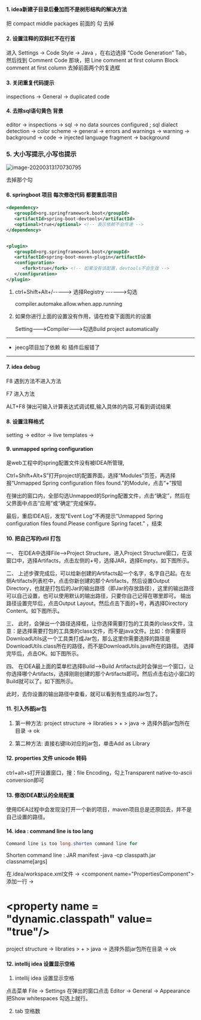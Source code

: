 #### 1. idea新建子目录后叠加而不是树形结构的解决方法

把 compact middle packages 前面的 勾 去掉

#### 2. 设置注释的双斜杠不在行首

进入 Settings -> Code Style -> Java ，在右边选择 “Code Generation” Tab，然后找到 Comment Code 那块，把
	Line comment at first column
	Block comment at first column
	去掉前面两个的复选框

#### 3. 关闭重复代码提示

inspections -> General -> duplicated code

#### 4. 去除sql语句黄色 背景

editor -> inspections -> sql -> no data sources configured ; sql dialect detection
		   -> color scheme -> general -> errors and warnings -> warning -> background
									  -> code -> injected language fragment -> background 

### 5. 大小写提示,小写也提示

![image-20200313170730795](G:\IDEA使用\idea-study\image\image-20200313170730795.png)

去掉那个勾



#### 6. springboot 项目 每次修改代码 都要重启项目 



```xml
<dependency>
   <groupId>org.springframework.boot</groupId>
   <artifactId>spring-boot-devtools</artifactId>
   <optional>true</optional> <!-- 表示依赖不会传递 -->
</dependency>


<plugin>
   <groupId>org.springframework.boot</groupId>
   <artifactId>spring-boot-maven-plugin</artifactId>
   <configuration>
      <fork>true</fork> <!-- 如果没有该配置，devtools不会生效 -->
   </configuration>
</plugin>
```

1. ctrl+Shift+Alt+/-----> 选择Registry ------>勾选

   

   compiler.automake.allow.when.app.running

2. 如果你进行上面的设置没有作用，请在检查下面图片的设置

   Setting--->Compiler--->勾选Build project automatically

---

- jeecg项目加了依赖 和 插件后报错了

---

#### 7. idea debug

F8 遇到方法不进入方法

F7 进入方法

ALT+F8 弹出可输入计算表达式调试框,输入具体的内容,可看到调试结果



#### 8. 设置注释格式

setting -> editor -> live templates -> 



#### 9. unmapped spring configuration



是web工程中的spring配置文件没有被IDEA所管理,

Ctrl+Shift+Alt+S”打开project的配置界面，选择“Modules”页签，再选择报“Unmapped Spring configuration files found.”的Module，点击“+”按钮



在弹出的窗口内，全部勾选Unmapped的Spring配置文件，点击“确定”，然后在父界面中点击“应用”或“确定”完成保存。

最后，重启IDEA后，发现"Event Log"不再提示“Unmapped Spring configuration files found.Please configure Spring facet.” ，结束



#### 10. 把自己写的util 打包

一、
在IDEA中选择File–>Project Structure，进入Project Structure窗口，在该窗口中，选择Artifacts，点击左侧的+号，选择JAR，选择Empty。如下图所示。

二、
上述步骤完成后，可以给新创建的Artifacts起一个名字，名字自己起。在左侧Artifacts列表栏中，点击你新创建的那个Artifacts，然后设置Output Directory，也就是打包后的Jar的输出路径（即Jar的存放路径），这里的输出路径可以自己设置，也可以使用默认的输出路径，只要你自己记得在哪里即可。
输出路径设置完毕后，点击Output Layout，然后点击下面的+号，再选择Directory Content。如下图所示。

三、
此时，会弹出一个路径选择框，让你选择需要打包的工具类的class文件，注意：是选择需要打包的工具类的class文件，而不是java文件。比如：你需要将DownloadUtils这一个工具类打成Jar包，那么这里你需要选择的路径是DownloadUtils.class所在的路径，而不是DownloadUtils.java所在的路径。
选择完毕后，点击OK。如下图所示。

四、
在IDEA最上面的菜单栏选择Build–>Build Artifacts此时会弹出一个窗口，让你选择哪个Artifacts，选择刚刚创建的那个Artifacts即可。然后点击右边小窗口的Build就可以了。如下图所示。

此时，去你设置的输出路径中查看，就可以看到有生成的Jar包了。





#### 11. 引入外部jar包

1. 第一种方法: project structure -> libraties > + > java -> 选择外部jar包所在目录 -> ok

2. 第二种方法: 直接右键lib对应的jar包，单击Add as Library



#### 12. properties 文件 unicode 转码

ctrl+alt+s打开设置窗口，搜：file Encoding，勾上Transparent native-to-ascii conversion即可



#### 13. 修改IDEA默认的全局配置

使用IDEA过程中会发现没打开一个新的项目，maven项目总是还原回去，并不是自己设置的路径。



#### 14. idea : command line is too lang

```java
Command line is too long.shorten command line for
```

Shorten command line : JAR manifest -java -cp classpath.jar classname[args]

在.idea/workspace.xml文件 -> \<component name="PropertiesComponent"> 添加一行 ->

\<property name = "dynamic.classpath" value= "true"/>
=======
project structure -> libraties > + > java -> 选择外部jar包所在目录 -> ok


#### 12. intellij idea 设置显示空格

1. intellij idea 设置显示空格

点击菜单 File -> Settings
在弹出的窗口点击 Editor -> General -> Appearance
把Show whitespaces 勾选上就行。

2. tab 空格数